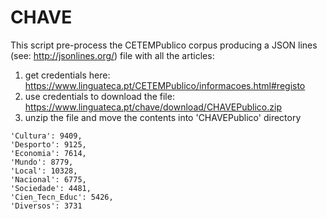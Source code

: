 # CHAVE
This script pre-process the CETEMPublico corpus producing a JSON lines (see: http://jsonlines.org/)
file with all the articles:

1) get credentials here: https://www.linguateca.pt/CETEMPublico/informacoes.html#registo
2) use credentials to download the file: https://www.linguateca.pt/chave/download/CHAVEPublico.zip
3) unzip the file and move the contents into 'CHAVEPublico' directory

```
'Cultura': 9409, 
'Desporto': 9125, 
'Economia': 7614, 
'Mundo': 8779, 
'Local': 10328, 
'Nacional': 6775, 
'Sociedade': 4481, 
'Cien_Tecn_Educ': 5426, 
'Diversos': 3731
```
